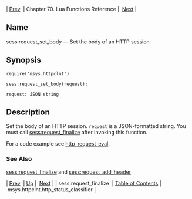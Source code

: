 | [Prev](lua.ref.sess_request_finalize)  | Chapter 70. Lua Functions Reference |  [Next](lua.ref.msys.httpclnt.http_status_classifier) |

<a name="lua.ref.sess_request_set_body"></a>
## Name

sess:request_set_body — Set the body of an HTTP session

<a name="idp15306928"></a>
## Synopsis

`require('msys.httpclnt')`

`sess:request_set_body(request);`

`request: JSON string`<a name="idp15310640"></a>
## Description

Set the body of an HTTP session. `request` is a JSON-formatted string. You must call [sess:request_finalize](lua.ref.sess_request_finalize "sess:request_finalize") after invoking this function.

For a code example see [http_request_eval](https://support.messagesystems.com/docs/web-push/push.http_request_eval).

<a name="idp15314640"></a>
### See Also

[sess:request_finalize](lua.ref.sess_request_finalize "sess:request_finalize") and [sess:request_add_header](lua.ref.sess_request_add_header "sess:request_add_header")

| [Prev](lua.ref.sess_request_finalize)  | [Up](lua.function.details) |  [Next](lua.ref.msys.httpclnt.http_status_classifier) |
| sess:request_finalize  | [Table of Contents](index) |  msys.httpclnt.http_status_classifier |

